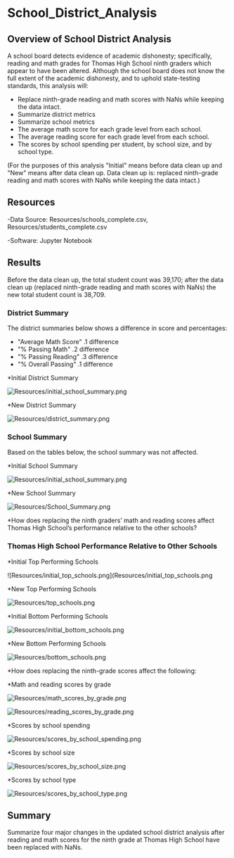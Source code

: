 # School_District_Analysis

## Overview of School District Analysis
A school board detects evidence of academic dishonesty; specifically, reading and math grades for Thomas High School ninth graders which appear to have been altered. Although the school board does not know the full extent of the academic dishonesty, and to uphold state-testing standards, this analysis will:

 * Replace ninth-grade reading and math scores with NaNs while keeping the data intact.
 * Summarize district metrics
 * Summarize school metrics
 * The average math score for each grade level from each school.
 * The average reading score for each grade level from each school.
 * The scores by school spending per student, by school size, and by school type.
 
 (For the purposes of this analysis "Initial" means before data clean up and "New" means after data clean up. Data clean up is: replaced ninth-grade reading and math scores with NaNs while keeping the data intact.)


## Resources
-Data Source: Resources/schools_complete.csv, Resources/students_complete.csv

-Software: Jupyter Notebook

## Results 
Before the data clean up, the total student count was 39,170; after the data clean up (replaced ninth-grade reading and math scores with NaNs) the new total student count is 38,709. 

### District Summary 
The district summaries below shows a difference in score and percentages:
 * "Average Math Score" .1 difference 
 * "% Passing Math" .2 difference 
 * "% Passing Reading" .3 difference 
 * "% Overall Passing" .1 difference 
 
*Initial District Summary 

![Resources/initial_school_summary.png](Resources/initial_school_summary.png) 

*New District Summary

![Resources/district_summary.png](Resources/district_summary.png) 


### School Summary 
Based on the tables below, the school summary was not affected.

*Initial School Summary 

![Resources/initial_school_summary.png](Resources/initial_school_summary.png) 

*New School Summary

![Resources/School_Summary.png](Resources/School_Summary.png)

*How does replacing the ninth graders’ math and reading scores affect Thomas High School’s performance relative to the other schools?
### Thomas High School Performance Relative to Other Schools 

*Initial Top Performing Schools

![Resources/initial_top_schools.png](Resources/initial_top_schools.png

*New Top Performing Schools

![Resources/top_schools.png](Resources/top_schools.png)

*Initial Bottom Performing Schools

![Resources/initial_bottom_schools.png](Resources/initial_bottom_schools.png)

*New Bottom Performing Schools

![Resources/bottom_schools.png](Resources/bottom_schools.png)


*How does replacing the ninth-grade scores affect the following:

  *Math and reading scores by grade
  
  ![Resources/math_scores_by_grade.png](Resources/math_scores_by_grade.png)
  
  ![Resources/reading_scores_by_grade.png](Resources/reading_scores_by_grade.png)
  
  *Scores by school spending
  
  ![Resources/scores_by_school_spending.png](Resources/scores_by_school_spending.png)
  
  *Scores by school size
  
  ![Resources/scores_by_school_size.png](Resources/scores_by_school_size.png)
  
  *Scores by school type
  
  ![Resources/scores_by_school_type.png](Resources/scores_by_school_type.png)
  
## Summary 
Summarize four major changes in the updated school district analysis after reading and math scores for the ninth grade at Thomas High School have been replaced with NaNs.
